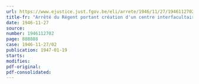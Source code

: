 ```yaml
---
url: https://www.ejustice.just.fgov.be/eli/arrete/1946/11/27/1946112702/justel
title-fr: "Arrêté du Régent portant création d'un centre interfacultaire d'études coloniales à l'Université de l'Etat à Liège"
date: 1946-11-27
source:
number: 1946112702
page: 888888
case: 1946-11-27/02
publication: 1947-01-19
starts:
modifies:
pdf-original:
pdf-consolidated:
---
```


